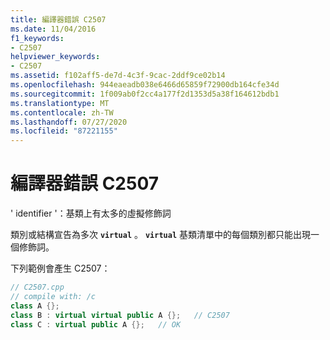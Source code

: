 ```yaml
---
title: 編譯器錯誤 C2507
ms.date: 11/04/2016
f1_keywords:
- C2507
helpviewer_keywords:
- C2507
ms.assetid: f102aff5-de7d-4c3f-9cac-2ddf9ce02b14
ms.openlocfilehash: 944eaeadb038e6466d65859f72900db164cfe34d
ms.sourcegitcommit: 1f009ab0f2cc4a177f2d1353d5a38f164612bdb1
ms.translationtype: MT
ms.contentlocale: zh-TW
ms.lasthandoff: 07/27/2020
ms.locfileid: "87221155"
---
```

# <a name="compiler-error-c2507"></a>編譯器錯誤 C2507

' identifier '：基類上有太多的虛擬修飾詞

類別或結構宣告為多次 **`virtual`** 。 **`virtual`** 基類清單中的每個類別都只能出現一個修飾詞。

下列範例會產生 C2507：

```cpp
// C2507.cpp
// compile with: /c
class A {};
class B : virtual virtual public A {};   // C2507
class C : virtual public A {};   // OK
```
